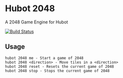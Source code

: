 Hubot 2048
============

A 2048 Game Engine for Hubot

[![Build Status](https://travis-ci.org/whyjustin/hubot-2048.png)](https://travis-ci.org/whyjustin/hubot-2048)

Usage
-----
```
hubot 2048 me - Start a game of 2048
hubot 2048 <direction> - Move tiles in a <direction>
hubot 2048 reset - Resets the current game of 2048
hubot 2048 stop - Stops the current game of 2048
```